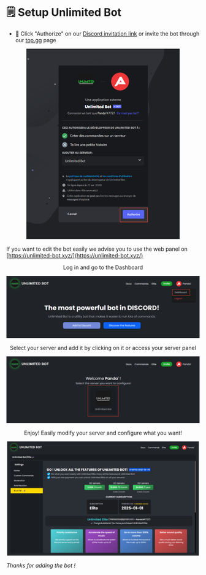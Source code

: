 # 🗒️ Setup Unlimited Bot  
  
* 👀 Click "Authorize" on our [Discord invitation link](https://discord.com/oauth2/authorize?client_id=704133221230706748&permissions=406796561654&scope=applications.commands%20bot) or invite the bot through our [top.gg](https://top.gg/fr/bot/704133221230706748) page  
  
<p align="center"><img src="https://github.com/Unlimited-Bot/Documentation/blob/main/assets/UnlimitedInvite.png?raw=true" width="400px"></p>  
  
If you want to edit the bot easily we advise you to use the web panel on [https://unlimited-bot.xyz/](https://unlimited-bot.xyz/)  
  
<p align="center">Log in and go to the Dashboard</p>  
<p align="center"><img src="https://github.com/Unlimited-Bot/Documentation/blob/main/assets/UnlimitedDashboard1.png?raw=true" width="600px"></p>  
<p align="center">Select your server and add it by clicking on it or access your server panel</p>  
<p align="center"><img src="https://github.com/Unlimited-Bot/Documentation/blob/main/assets/UnlimitedDashboard2.png?raw=true" width="600px"></p>  
<p align="center">Enjoy! Easily modify your server and configure what you want!</p>  
<p align="center"><img src="https://github.com/Unlimited-Bot/Documentation/blob/main/assets/UnlimitedDashboard3.png?raw=true" width="500px"></p>  

<em>Thanks for adding the bot !</em>  
